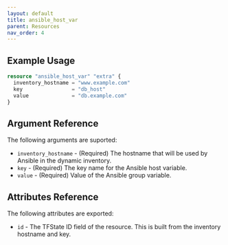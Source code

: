 ```yaml
---
layout: default
title: ansible_host_var
parent: Resources
nav_order: 4
---
```

## Example Usage

```terraform
resource "ansible_host_var" "extra" {
  inventory_hostname = "www.example.com"
  key                = "db_host"
  value              = "db.example.com"
}
```

## Argument Reference

The following arguments are suported:

- `inventory_hostname` - (Required) The hostname that will be used by Ansible in the dynamic inventory.
- `key` - (Required) The key name for the Ansible host variable.
- `value` - (Required) Value of the Ansible group variable.

## Attributes Reference

The following attributes are exported:

- `id` - The TFState ID field of the resource. This is built from the inventory hostname and key.
